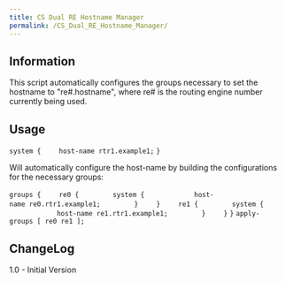 ```yaml
---
title: CS Dual RE Hostname Manager
permalink: /CS_Dual_RE_Hostname_Manager/
---
```


Information
-----------

This script automatically configures the groups necessary to set the hostname to "re\#.hostname", where re\# is the routing engine number currently being used.

Usage
-----

`system {`
`    host-name rtr1.example1;`
`}`

Will automatically configure the host-name by building the configurations for the necessary groups:

`groups {`
`    re0 {`
`        system {`
`            host-name re0.rtr1.example1;`
`        }`
`    }`
`    re1 {`
`        system {`
`            host-name re1.rtr1.example1;`
`        }`
`    }`
`}`
`apply-groups [ re0 re1 ];`

ChangeLog
---------

1.0 - Initial Version